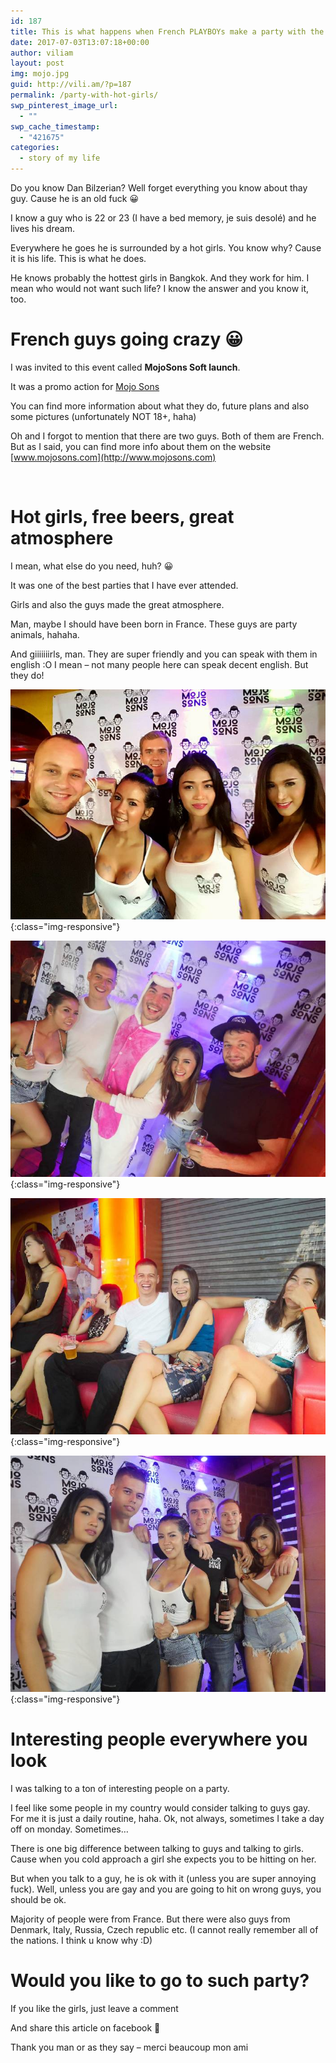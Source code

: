 ```yaml
---
id: 187
title: This is what happens when French PLAYBOYs make a party with the HOT asian girls
date: 2017-07-03T13:07:18+00:00
author: viliam
layout: post
img: mojo.jpg
guid: http://vili.am/?p=187
permalink: /party-with-hot-girls/
swp_pinterest_image_url:
  - ""
swp_cache_timestamp:
  - "421675"
categories:
  - story of my life
---
```


Do you know Dan Bilzerian? Well forget everything you know about thay guy. Cause he is an old fuck 😀

I know a guy who is 22 or 23 (I have a bed memory, je suis desolé) and he lives his dream.

Everywhere he goes he is surrounded by a hot girls. You know why? Cause it is his life. This is what he does.

He knows probably the hottest girls in Bangkok. And they work for him. I mean who would not want such life? I know the answer and you know it, too.

# French guys going crazy 😀

I was invited to this event called **MojoSons Soft launch**.

It was a promo action for [Mojo Sons](https://mojosons.com/)

You can find more information about what they do, future plans and also some pictures (unfortunately NOT 18+, haha)

Oh and I forgot to mention that there are two guys. Both of them are French. But as I said, you can find more info about them on the website [www.mojosons.com](http://www.mojosons.com)

&nbsp;

# Hot girls, free beers, great atmosphere

I mean, what else do you need, huh? 😀

It was one of the best parties that I have ever attended.

Girls and also the guys made the great atmosphere.

Man, maybe I should have been born in France. These guys are party animals, hahaha.

And giiiiiiirls, man. They are super friendly and you can speak with them in english :O I mean &#8211; not many people here can speak decent english. But they do!

![The boss in the background](/images/2017/07/mojo001.jpg){:class="img-responsive"}

![Having fun](/images/2017/07/mojo002.jpg){:class="img-responsive"}

![These are actually working girls, I just met them outside](/images/2017/07/mojo003.jpg){:class="img-responsive"}

![Trying to act cool](/images/2017/07/mojo004.jpg){:class="img-responsive"}

# Interesting people everywhere you look

I was talking to a ton of interesting people on a party.

I feel like some people in my country would consider talking to guys gay. For me it is just a daily routine, haha. Ok, not always, sometimes I take a day off on monday. Sometimes&#8230;

There is one big difference between talking to guys and talking to girls. Cause when you cold approach a girl she expects you to be hitting on her.

But when you talk to a guy, he is ok with it (unless you are super annoying fuck). Well, unless you are gay and you are going to hit on wrong guys, you should be ok.

Majority of people were from France. But there were also guys from Denmark, Italy, Russia, Czech republic etc. (I cannot really remember all of the nations. I think u know why :D)

# Would you like to go to such party?

If you like the girls, just leave a comment

And share this article on facebook 🙂

Thank you man or as they say &#8211; merci beaucoup mon ami
